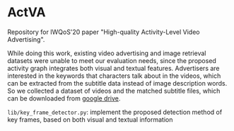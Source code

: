 # ActVA
Repository for IWQoS'20 paper "High-quality Activity-Level Video Advertising".

While doing this work, existing video advertising and image retrieval datasets were unable to meet our evaluation needs, since the proposed activity graph integrates both visual and textual features.
Advertisers are interested in the keywords that characters talk about in the videos, which can be extracted from the subtitle data instead of image description words. 
So we collected a dataset of videos and the matched subtitle files, which can be downloaded from [google drive](https://drive.google.com/file/d/1-3Rq1cFISSFWBg4vj-G66zaBVUuvS_L6/view?usp=sharing).

`lib/key_frame_detector.py`: implement the proposed detection method of key frames, based on both visual and textual information